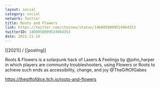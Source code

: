 ```yaml
---
layout: social
category: social
network: Twitter
title: Roots and Flowers
link: https://twitter.com/steinea/status/1460058899524964353
twitterID: 1460058899524964353
date: 2021-11-14
---
```


[[2021]] / [[posting]]

Roots & Flowers is a solarpunk hack of Lasers & Feelings by @john_harper in which players are community troubleshooters, using Flowers or Roots to achieve such ends as accessibility, change, and joy @TheGiftOfGabes

<https://thegiftofdice.itch.io/roots-and-flowers>
